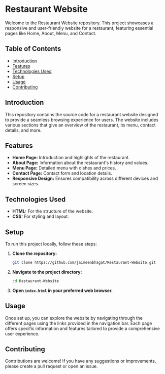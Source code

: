 # Restaurant Website

Welcome to the Restaurant Website repository. This project showcases a responsive and user-friendly website for a restaurant, featuring essential pages like Home, About, Menu, and Contact.

## Table of Contents

- [Introduction](#introduction)
- [Features](#features)
- [Technologies Used](#technologies-used)
- [Setup](#setup)
- [Usage](#usage)
- [Contributing](#contributing)

## Introduction

This repository contains the source code for a restaurant website designed to provide a seamless browsing experience for users. The website includes various sections that give an overview of the restaurant, its menu, contact details, and more.

## Features

- **Home Page:** Introduction and highlights of the restaurant.
- **About Page:** Information about the restaurant's history and values.
- **Menu Page:** Detailed menu with dishes and prices.
- **Contact Page:** Contact form and location details.
- **Responsive Design:** Ensures compatibility across different devices and screen sizes.

## Technologies Used

- **HTML:** For the structure of the website.
- **CSS:** For styling and layout.

## Setup

To run this project locally, follow these steps:

1. **Clone the repository:**
   ```sh
   git clone https://github.com/jaimeenbhagat/Restaurant-Website.git
   ```
2. **Navigate to the project directory:**
   ```sh
   cd Restaurant-Website
   ```
3. **Open `index.html` in your preferred web browser.**

## Usage

Once set up, you can explore the website by navigating through the different pages using the links provided in the navigation bar. Each page offers specific information and features tailored to provide a comprehensive user experience.

## Contributing

Contributions are welcome! If you have any suggestions or improvements, please create a pull request or open an issue.
